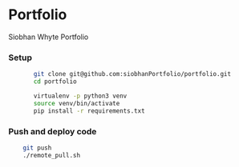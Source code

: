 # Portfolio
Siobhan Whyte Portfolio

### Setup
```bash
       git clone git@github.com:siobhanPortfolio/portfolio.git
       cd portfolio

       virtualenv -p python3 venv
       source venv/bin/activate
       pip install -r requirements.txt
```

### Push and deploy code 

```bash
    git push
    ./remote_pull.sh
```
